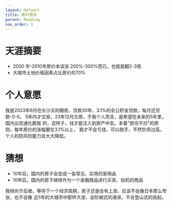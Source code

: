 ```yaml
---
layout: default
title: 房价预测
parent: Reading
nav_order: 3
---
```


# 天涯摘要
- 2000 年-2010年房价本该涨 200%-300%而已。也就是翻2-3倍
- 大城市土地价格因素占比房价的70%


# 个人意愿
我是2023年6月在长沙买的期房，贷款30年，3.1%的全公积金贷款，每月还贷款-0-0。
5年内才交易，23年12月交房，于我个人而言，是希望在未来的5年里，国内出现通化膨胀
的，这样子，钱才能注入到房产中去。本着"房住不炒"的原则，每年房价的涨幅要在3.1%以上，
我才不会亏钱，可以脱手，不然负债过高，个人的防风险能力会大大降低。

# 猜想
- 10年后，国内的房子会变成一各常见、实用的家用品
- 10年后，国内的房子继续作为一个金融商品进行买卖、投机的商品

我倾向于后者。等待下一个经济周期，房子还是会有上涨，应该不会像日本那么夸张，也不会像
近5年的大城市中那样大涨，会阶梯式的递进，不会登山式的突起。